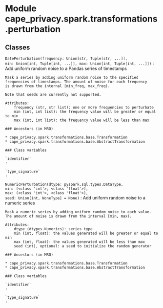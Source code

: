 Module cape_privacy.spark.transformations.perturbation
======================================================

Classes
-------

`DatePerturbation(frequency: Union[str, Tuple[str, ...]], min: Union[int, Tuple[int, ...]], max: Union[int, Tuple[int, ...]])`
:   Add uniform random noise to a Pandas series of timestamps
    
    Mask a series by adding uniform random noise to the specified
    frequencies of timestamps. The amount of noise for each frequency
    is drawn from the internal [min_freq, max_freq).
    
    Note that seeds are currently not supported.
    
    Attributes:
        frequency (str, str list): one or more frequencies to perturbate
        min (int, int list): the frequency value will be greater or equal to min
        max (int, int list): the frequency value will be less than max

    ### Ancestors (in MRO)

    * cape_privacy.spark.transformations.base.Transformation
    * cape_privacy.spark.transformations.base.AbstractTransformation

    ### Class variables

    `identifier`
    :

    `type_signature`
    :

`NumericPerturbation(dtype: pyspark.sql.types.DataType, min: (<class 'int'>, <class 'float'>), max: (<class 'int'>, <class 'float'>), seed: Union[int, NoneType] = None)`
:   Add uniform random noise to a numeric series
    
    Mask a numeric series by adding uniform random noise to each value.
    The amount of noise is drawn from the interval [min, max).
    
    Attributes:
        dtype (dtypes.Numerics): series type
        min (int, float): the values generated will be greater or equal to min
        max (int, float): the values generated will be less than max
        seed (int), optional: a seed to initialize the random generator

    ### Ancestors (in MRO)

    * cape_privacy.spark.transformations.base.Transformation
    * cape_privacy.spark.transformations.base.AbstractTransformation

    ### Class variables

    `identifier`
    :

    `type_signature`
    :